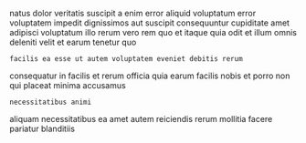 <!--
title: Quality-focused cohesive strategy
author: Meaghan
date: 2014-10-21-0315
link: 2014-10-21-0315-quality-focused-cohesive-strategy
tags: [beards,FOSS,scope,CSS]
-->

natus dolor 
veritatis  suscipit a enim error aliquid voluptatum
error voluptatem impedit dignissimos aut suscipit consequuntur cupiditate
 amet adipisci voluptatum  illo rerum
vero rem quo et itaque quia odit et illum
omnis deleniti   velit et  earum tenetur quo
 	facilis ea esse ut autem voluptatem eveniet debitis rerum
consequatur in  facilis et   rerum
officia quia  earum facilis nobis et porro
  non
qui placeat minima  accusamus
 	necessitatibus animi 
aliquam necessitatibus ea amet autem reiciendis
 rerum 
mollitia facere pariatur   blanditiis